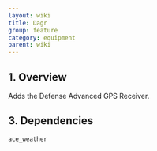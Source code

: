 ```yaml
---
layout: wiki
title: Dagr
group: feature
category: equipment
parent: wiki
---
```


## 1. Overview

Adds the Defense Advanced GPS Receiver.

## 3. Dependencies

`ace_weather`
